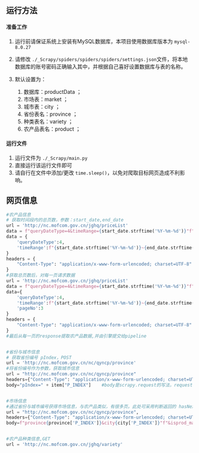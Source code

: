 ## 运行方法

#### 准备工作

1. 运行前请保证系统上安装有MySQL数据库，本项目使用数据库版本为 `mysql-8.0.27`		

2. 请修改 `./_Scrapy/spiders/spiders/spiders/settings.json`文件，将本地数据库的账号密码正确输入其中，并根据自己喜好设置数据库与表的名称。

3. 默认设置为：
   1. 数据库：productData ；
   2. 市场表：market ；
   3. 城市表：city ；
   4. 省份表名：province ；
   5. 种类表名：variety ；
   6. 农产品表名：product ；

#### 运行文件

1. 运行文件为 `./_Scrapy/main.py`
2. 直接运行该运行文件即可
3. 请自行在文件中添加/更改 `time.sleep()`，以免对爬取目标网页造成不利影响。

## 网页信息

```python
#农产品信息
# 获取时间段内的总页数，参数：start_date,end_date
url = 'http://nc.mofcom.gov.cn/jghq/priceList'
data = f"queryDateType=4&timeRange={start_date.strftime('%Y-%m-%d')}"f"+~+{end_date.strftime('%Y-%m-%d')}"
data = {
    'queryDateType':4,
    'timeRange':f"{start_date.strftime('%Y-%m-%d')}~{end_date.strftime('%Y-%m-%d')}"
}
headers = {
	"Content-Type": "application/x-www-form-urlencoded; charset=UTF-8"    
}
#获取总页数后，对每一页请求数据
url = 'http://nc.mofcom.gov.cn/jghq/priceList'
data = f"queryDateType=4&timeRange={start_date.strftime('%Y-%m-%d')}"f"~{end_date.strftime('%Y-%m-%d')}"f"&pageNo=3"
data={
    'queryDateType':4,
    'timeRange':f"{start_date.strftime('%Y-%m-%d')}~{end_date.strftime('%Y-%m-%d')}",
    'pageNo':3
}
headers = {
	"Content-Type": "application/x-www-form-urlencoded; charset=UTF-8"    
}
#最后从每一页的response提取农产品数据,并由引擎提交给pipeline


#省份与城市信息
# 获取省份编号 pIndex，POST
url = 'http://nc.mofcom.gov.cn/nc/qyncp/province'
#将省份编号作为参数，获取城市信息
url = "http://nc.mofcom.gov.cn/nc/qyncp/province"
headers={"Content-Type": "application/x-www-form-urlencoded; charset=UTF-8"}
body="pIndex=" + item["P_INDEX"]	#body是scrapy.request的写法，requests.post是data


#市场信息
#通过省份与城市编号获得市场信息，与农产品类似，有很多页。此处可采用判断返回的 hasNext 属性的值来判断是否已遍历所有市场
url = "http://nc.mofcom.gov.cn/nc/qyncp/province",
headers={"Content-Type": "application/x-www-form-urlencoded; charset=UTF-8"}
body=f"province{province['P_INDEX']}&city{city['P_INDEX']}"f"&isprod_mark=&par_craft_index=&pageNo={data['nextPage']}"


#农产品种类信息,GET
url = 'http://nc.mofcom.gov.cn/jghq/variety'
```

